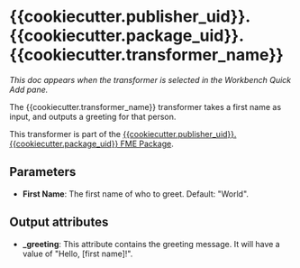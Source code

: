# {{cookiecutter.publisher_uid}}.{{cookiecutter.package_uid}}.{{cookiecutter.transformer_name}}

_This doc appears when the transformer is selected in the Workbench Quick Add pane._

The {{cookiecutter.transformer_name}} transformer takes a first name as input,
and outputs a greeting for that person.

This transformer is part of the
[{{cookiecutter.publisher_uid}}.{{cookiecutter.package_uid}} FME Package]({{cookiecutter.fme_hub_url}}).


## Parameters

* **First Name**: The first name of who to greet. Default: "World".

## Output attributes

* **\_greeting**: This attribute contains the greeting message.
  It will have a value of "Hello, [first name]!".
